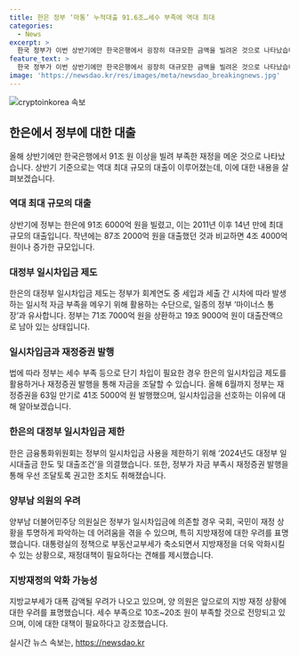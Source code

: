 ```yaml
---
title: 한은 정부 ‘마통’ 누적대출 91.6조…세수 부족에 역대 최대
categories:
  - News
excerpt: >
  한국 정부가 이번 상반기에만 한국은행에서 굉장히 대규모한 금액을 빌려온 것으로 나타났습니다. 이는 2011년 이후 사상 최대 규모로, 지난해에 발생한 세수 부족 사태보다 더 심각한 상황입니다. 정부는 이에 따라 한은에 91조 6000억원을 빌려 전원 이자액은 1291억원으로 집계됐는데, 이 또한 사상 최대 규모입니다. 이번 대규모 세수 부족으로 인한 자금 부족 상황은 국회와 국민의 투명한 이해를 어렵게 할 수 있을 것으로 우려됩니다. 또한, 지방 재정에도 더 많은 영향을 미칠 수 있다고 양 의원은 경고했습니다.
feature_text: >
  한국 정부가 이번 상반기에만 한국은행에서 굉장히 대규모한 금액을 빌려온 것으로 나타났습니다. 이는 2011년 이후 사상 최대 규모로, 지난해에 발생한 세수 부족 사태보다 더 심각한 상황입니다. 정부는 이에 따라 한은에 91조 6000억원을 빌려 전원 이자액은 1291억원으로 집계됐는데, 이 또한 사상 최대 규모입니다. 이번 대규모 세수 부족으로 인한 자금 부족 상황은 국회와 국민의 투명한 이해를 어렵게 할 수 있을 것으로 우려됩니다. 또한, 지방 재정에도 더 많은 영향을 미칠 수 있다고 양 의원은 경고했습니다.
image: 'https://newsdao.kr/res/images/meta/newsdao_breakingnews.jpg'
---
```


<p><img src="https://newsdao.kr/res/images/meta/newsdao_breakingnews.jpg" alt="cryptoinkorea 속보" /></p>

<h2 data-ke-size="size26">한은에서 정부에 대한 대출</h2>

<p data-ke-size="size16">올해 상반기에만 한국은행에서 91조 원 이상을 빌려 부족한 재정을 메운 것으로 나타났습니다. 상반기 기준으로는 역대 최대 규모의 대출이 이루어졌는데, 이에 대한 내용을 살펴보겠습니다.</p>

<h3>역대 최대 규모의 대출</h3>

<p data-ke-size="size16">상반기에 정부는 한은에 91조 6000억 원을 빌렸고, 이는 2011년 이후 14년 만에 최대 규모의 대출입니다. 작년에는 87조 2000억 원을 대출했던 것과 비교하면 4조 4000억 원이나 증가한 규모입니다.</p>

<h3>대정부 일시차입금 제도</h3>

<p data-ke-size="size16">한은의 대정부 일시차입금 제도는 정부가 회계연도 중 세입과 세출 간 시차에 따라 발생하는 일시적 자금 부족을 메우기 위해 활용하는 수단으로, 일종의 정부 ‘마이너스 통장’과 유사합니다. 정부는 71조 7000억 원을 상환하고 19조 9000억 원이 대출잔액으로 남아 있는 상태입니다.</p>

<h3>일시차입금과 재정증권 발행</h3>

<p data-ke-size="size16">법에 따라 정부는 세수 부족 등으로 단기 차입이 필요한 경우 한은의 일시차입금 제도를 활용하거나 재정증권 발행을 통해 자금을 조달할 수 있습니다. 올해 6월까지 정부는 재정증권을 63일 만기로 41조 5000억 원 발행했으며, 일시차입금을 선호하는 이유에 대해 알아보겠습니다.</p>

<h3>한은의 대정부 일시차입금 제한</h3>

<p data-ke-size="size16">한은 금융통화위원회는 정부의 일시차입금 사용을 제한하기 위해 ‘2024년도 대정부 일시대출금 한도 및 대출조건’을 의결했습니다. 또한, 정부가 자금 부족시 재정증권 발행을 통해 우선 조달토록 권고한 조치도 취해졌습니다.</p>

<h3>양부남 의원의 우려</h3>

<p data-ke-size="size16">양부남 더불어민주당 의원실은 정부가 일시차입금에 의존할 경우 국회, 국민이 재정 상황을 투명하게 파악하는 데 어려움을 겪을 수 있으며, 특히 지방재정에 대한 우려를 표명했습니다. 대통령실의 정책으로 부동산교부세가 축소되면서 지방재정을 더욱 악화시킬 수 있는 상황으로, 재정대책이 필요하다는 견해를 제시했습니다.</p>

<h3>지방재정의 악화 가능성</h3>

<p data-ke-size="size16">지방교부세가 대폭 감액될 우려가 나오고 있으며, 양 의원은 앞으로의 지방 재정 상황에 대한 우려를 표명했습니다. 세수 부족으로 10조~20조 원이 부족할 것으로 전망되고 있으며, 이에 대한 대책이 필요하다고 강조했습니다.</p>
실시간 뉴스 속보는, <a href="https://newsdao.kr" rel="dofollow">https://newsdao.kr</a>


